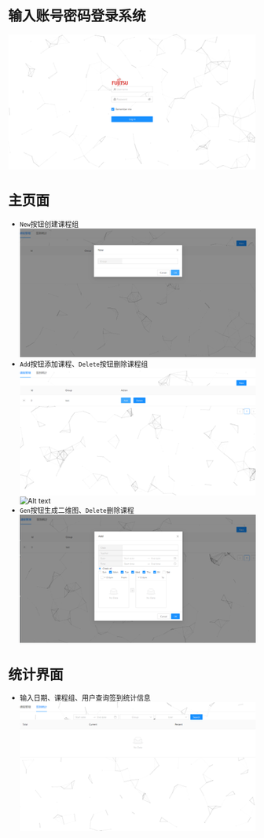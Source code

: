 # 输入账号密码登录系统
![Alt text](./pic/login.png)

# 主页面
- `New`按钮创建课程组
![Alt text](./pic/new.png)
- `Add`按钮添加课程、`Delete`按钮删除课程组
![Alt text](./pic/add.png)
![Alt text](./pic/add1.png)
- `Gen`按钮生成二维图、`Delete`删除课程
![Alt text](./pic/add2.png)

# 统计界面
- 输入日期、课程组、用户查询签到统计信息
![Alt text](./pic/statistics.png)
